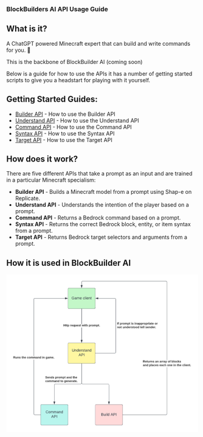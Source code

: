 ### BlockBuilders AI API Usage Guide

## What is it?
A ChatGPT powered Minecraft expert that can build and write commands for you. 🤯

This is the backbone of BlockBuilder AI (coming soon)

Below is a guide for how to use the APIs it has a number of getting started scripts to give you a headstart for playing with it yourself.

## Getting Started Guides:
- [Builder API](builder/Builder%20API.md) - How to use the Builder API
- [Understand API](understand/Understand%20API.md) - How to use the Understand API
- [Command API](commands/Command%20API.md) - How to use the Command API
- [Syntax API](syntax/SyntaxAPI.md) - How to use the Syntax API
- [Target API](target/TargetAPI.md) - How to use the Target API
  
## How does it work? 
There are five different APIs that take a prompt as an input and are trained in a particular Minecraft specialism:
- **Builder API** - Builds a Minecraft model from a prompt using Shap-e on Replicate.
- **Understand API** - Understands the intention of the player based on a prompt.
- **Command API** - Returns a Bedrock command based on a prompt.
- **Syntax API** - Returns the correct Bedrock block, entity, or item syntax from a prompt.
- **Target API** - Returns Bedrock target selectors and arguments from a prompt.

## How it is used in BlockBuilder AI
![BlockBuilder AI](img/BlockBuilderAI.png)





